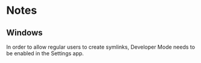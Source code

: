 # Notes

## Windows

In order to allow regular users to create symlinks, Developer Mode needs to be enabled in the Settings app.
